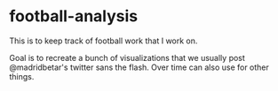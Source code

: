 # football-analysis
This is to keep track of football work that I work on.

Goal is to recreate a bunch of visualizations that we usually post @madridbetar's twitter sans the flash. 
Over time can also use for other things. 
